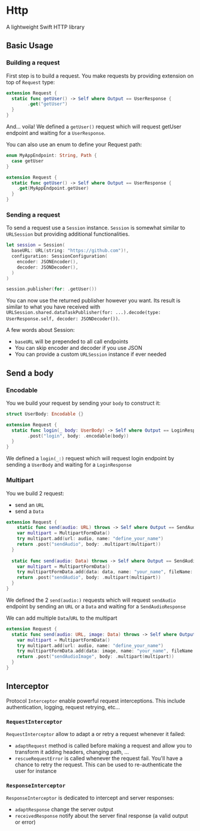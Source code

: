 # Http
A lightweight Swift HTTP library

## Basic Usage

### Building a request
First step is to build a request. You make requests by providing extension on top of `Request` type:

```swift
extension Request {
  static func getUser() -> Self where Output == UserResponse {
		.get("getUser")
  }
}
```

And... voila! We defined a `getUser()` request which will request getUser endpoint  and waiting for a `UserResponse`.

You can also use an enum to define your Request path:

```swift
enum MyAppEndpoint: String, Path {
  case getUser
}

extension Request {
  static func getUser() -> Self where Output == UserResponse {
    .get(MyAppEndpoint.getUser)
  } 
}
```

### Sending a request

To send a request use a `Session` instance. `Session` is somewhat similar to `URLSession` but providing additional functionalities.

```swift
let session = Session(
  baseURL: URL(string: "https://github.com")!,
  configuration: SessionConfiguration(
    encoder: JSONEncoder(),
    decoder: JSONDecoder(),
  )
)

session.publisher(for: .getUser())
```

You can now use the returned publisher however you want. Its result is similar to what you have received with `URLSession.shared.dataTaskPublisher(for: ...).decode(type: UserResponse.self, decoder: JSONDecoder())`.

A few words about Session:

- `baseURL` will be prepended to all call endpoints
- You can skip encoder and decoder if you use JSON
- You can provide a custom `URLSession` instance if ever needed

## Send a body

### Encodable

You we build your request by sending your `body`  to construct it:

```swift
struct UserBody: Encodable {}

extension Request {
  static func login(_ body: UserBody) -> Self where Output == LoginResponse {
		.post("login", body: .encodable(body))	
  }
}
```

We defined a `login(_:)` request which will request login endpoint by sending a `UserBody` and waiting for a `LoginResponse`

### Multipart

You we build 2 request:

- send an `URL`
- send a `Data`

```swift
extension Request {
	static func send(audio: URL) throws -> Self where Output == SendAudioResponse {
    var multipart = MultipartFormData()
    try multipart.add(url: audio, name: "define_your_name")
    return .post("sendAudio", body: .multipart(multipart))
  }
  
  static func send(audio: Data) throws -> Self where Output == SendAudioResponse {
    var multipart = MultipartFormData()
    try multipartFormData.add(data: data, name: "your_name", fileName: "your_fileName", mimeType: "right_mimeType")
  	return .post("sendAudio", body: .multipart(multipart))
  }
}
```

We defined the 2  `send(audio:)` requests which will request `sendAudio` endpoint by sending an `URL` or a `Data` and waiting for a `SendAudioResponse`

We can add multiple `Data`/`URL` to the multipart

```swift
extension Request {
  static func send(audio: URL, image: Data) throws -> Self where Output == SendAudioImageResponse {
    var multipart = MultipartFormData()
    try multipart.add(url: audio, name: "define_your_name")
    try multipartFormData.add(data: image, name: "your_name", fileName: "your_fileName", mimeType: "right_mimeType")
    return .post("sendAudioImage", body: .multipart(multipart))
  }
}
```

## Interceptor

Protocol `Interceptor` enable powerful request interceptions. This include authentication, logging, request retrying, etc...

### `RequestInterceptor`

`RequestInterceptor` allow to adapt a or retry a request whenever it failed:

- `adaptRequest` method is called before making a request and allow you to transform it adding headers, changing path, ...
- `rescueRequestError` is called whenever the request fail. You'll have a chance to retry the request. This can be used to re-authenticate the user for instance

### `ResponseInterceptor`

`ResponseInterceptor` is dedicated to intercept and server responses:

- `adaptResponse` change the server output
- `receivedResponse` notify about the server final response (a valid output or error)

